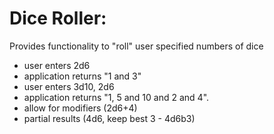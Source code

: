 # Dice Roller:
Provides functionality to "roll" user specified numbers of dice
* user enters 2d6
 * application returns "1 and 3"
* user enters 3d10, 2d6
 * application returns "1, 5 and 10 and 2 and 4".
* allow for modifiers (2d6+4)
* partial results (4d6, keep best 3 - 4d6b3)